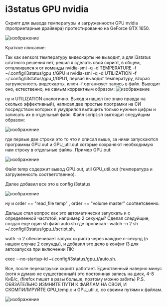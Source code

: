 # i3status GPU nvidia

Скрипт для вывода температуры и загруженности GPU nvidia (проприетарные драйвера) протестированно на GeForce GTX 1650.

![изображение](https://user-images.githubusercontent.com/132225093/235370921-fd7b70c2-5e23-4ef5-a133-4fd7b564f9e7.png)

Краткое описание:

Так как sensors температуру видеокарты не выводит, а для i3status штатного решения нет, решил я сделать свой скрипт, в общем, отталкивался я от команды 
nvidia-smi -q -d TEMPERATURE -f ~/.config/i3status/gpu_t/GPU и nvidia-smi -q -d UTILIZATION -f ~/.config/i3status/gpu_t/GPU1, первая выводит температуру, вторая загруженность видеокарты, ключ -f организует запись в файл. Выводит оно, естественно, не самым корректным образом:
![изображение](https://user-images.githubusercontent.com/132225093/235371463-31a277ae-bc6e-4282-83be-fff76c6e1770.png)

ну и UTILIZATION аналогично. Выход я нашел (не знаю правда на сколько эффективный), написал две простые програмки на СИ посредством которых я умудрился 
вытащить только нужные цифры и записать их в отдельный файл. Файл script.sh выглядит следуйщим образом: 

![изображение](https://user-images.githubusercontent.com/132225093/235371716-84d83f92-4385-4494-a56c-9358acdbc197.png)

где первые две строки это то что я описал выше, за ними запускаются программы GPU.out и GPU_util.out которые сохраняют необходимую нам строку в отдельные файлы.
Пример GPU.out:

![изображение](https://user-images.githubusercontent.com/132225093/235371958-a04c52c4-abc4-46fa-8329-2fcd6c42364e.png)

Файл temp содержит вывод GPU.out, util GPU_util.out (температура и загруженность соответственно). 

Далее добавил все это в config i3status 

![изображение](https://user-images.githubusercontent.com/132225093/235372234-5e4446f7-3cd3-4bc9-8a14-b929d7d2753b.png)

ну и order += "read_file temp" , order += "volume master" соответсвенно.

Дальше стал вопрос как это автоматически запускать и с определенной частотой, например 2 секунды? Сделал следуйщие, создал еще один sh файл auto.sh где прописал : watch -n 2 sh ~/.config/i3status/gpu_t/script.sh, 

wath -n 2 обеспечивает запуск скрипта через каждые n-секунд (в нашем случае 2 секунды), и добавил это дело в конфиг i3 для автозапуска при включении ПК: 

exec --no-startup-id ~/.config/i3status/gpu_t/auto.sh. 

Все, после перезагрузки скрипт работает. Единственный наверно минус (хотя я думаю не существенный) это постоянная запись на диск, 4-8 КиБ/с, (firefox пишет в разы больше, поэтому можно забить)  P.S. ОБЯЗАТЕЛЬНО ИЗМНИТЕ ПУТИ К ФАЙЛАМ НА СВОИ, И СКОМПИЛИРУЙТЕ GPU_temp.c и GPU_util.c, со своими путями к файлам.

![изображение](https://user-images.githubusercontent.com/132225093/235372553-84bcdab3-5644-4ce0-85f1-9a60947be082.png)

